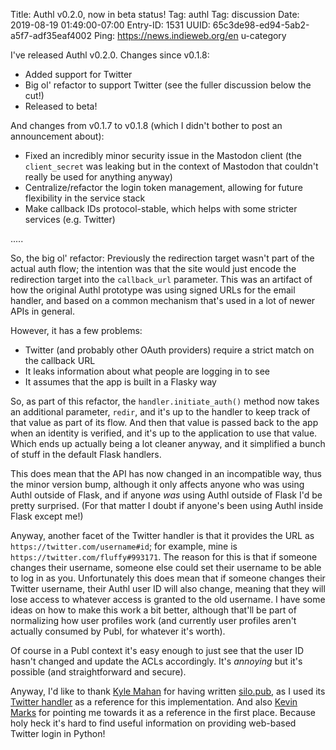 Title: Authl v0.2.0, now in beta status!
Tag: authl
Tag: discussion
Date: 2019-08-19 01:49:00-07:00
Entry-ID: 1531
UUID: 65c3de98-ed94-5ab2-a5f7-adf35eaf4002
Ping: https://news.indieweb.org/en u-category

I've released Authl v0.2.0. Changes since v0.1.8:

* Added support for Twitter
* Big ol' refactor to support Twitter (see the fuller discussion below the cut!)
* Released to beta!

And changes from v0.1.7 to v0.1.8 (which I didn't bother to post an announcement about):

* Fixed an incredibly minor security issue in the Mastodon client (the `client_secret` was leaking but in the context of Mastodon that couldn't really be used for anything anyway)
* Centralize/refactor the login token management, allowing for future flexibility in the service stack
* Make callback IDs protocol-stable, which helps with some stricter services (e.g. Twitter)

.....

So, the big ol' refactor: Previously the redirection target wasn't part of the actual auth flow; the intention was that the site would just encode the redirection target into the `callback_url` parameter. This was an artifact of how the original Authl prototype was using signed URLs for the email handler, and based on a common mechanism that's used in a lot of newer APIs in general.

However, it has a few problems:

* Twitter (and probably other OAuth providers) require a strict match on the callback URL
* It leaks information about what people are logging in to see
* It assumes that the app is built in a Flasky way

So, as part of this refactor, the `handler.initiate_auth()` method now takes an additional parameter, `redir`, and it's up to the handler to keep track of that value as part of its flow. And then that value is passed back to the app when an identity is verified, and it's up to the application to use that value. Which ends up actually being a lot cleaner anyway, and it simplified a bunch of stuff in the default Flask handlers.

This does mean that the API has now changed in an incompatible way, thus the minor version bump, although it only affects anyone who was using Authl outside of Flask, and if anyone *was* using Authl outside of Flask I'd be pretty surprised. (For that matter I doubt if anyone's been using Authl inside Flask except me!)

Anyway, another facet of the Twitter handler is that it provides the URL as `https://twitter.com/username#id`; for example, mine is `https://twitter.com/fluffy#993171`. The reason for this is that if someone changes their username, someone else could set their username to be able to log in as you. Unfortunately this does mean that if someone changes their Twitter username, their Authl user ID will also change, meaning that they will lose access to whatever access is granted to the old username. I have some ideas on how to make this work a bit better, although that'll be part of normalizing how user profiles work (and currently user profiles aren't actually consumed by Publ, for whatever it's worth).

Of course in a Publ context it's easy enough to just see that the user ID hasn't changed and update the ACLs accordingly. It's *annoying* but it's possible (and straightforward and secure).

Anyway, I'd like to thank [Kyle Mahan](https://kylewm.com) for having written [silo.pub](https://github.com/kylewm/silo.pub), as I used its [Twitter handler](https://github.com/kylewm/silo.pub/blob/46aece85f8918f56ed75f1e11b544c10f70a17fc/silopub/twitter.py) as a reference for this implementation. And also [Kevin Marks](http://www.kevinmarks.com) for pointing me towards it as a reference in the first place. Because holy heck it's hard to find useful information on providing web-based Twitter login in Python!
